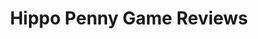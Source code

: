 ---
title: Hippo Penny Game Reviews
layout: scoredetail
permalink: /meta-score/persona-5-royal
header:
  teaser: /assets/images/persona-5-royal.jpg
  video:
    id: vWWy7V9rCrA
    provider: youtube
---